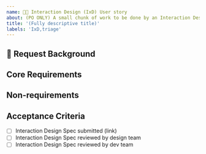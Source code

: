 ```yaml
---
name: 🧑‍💼 Interaction Design (IxD) User story
about: (PO ONLY) A small chunk of work to be done by an Interaction Designer
title: '(Fully descriptive title)'
labels: 'IxD,triage'
---
```


<!-- Ensure the title can be understood without the parent item's context, e.g. "nimble-datepicker Interaction Design" rather than just "Interaction Design" -->

## 📌 Request Background

<!-- A short description of the request and requester. E.g. Who is the client and how do they expect to use the component? -->
<!-- Link to New Component issue -->

## Core Requirements

<!-- Outline the essential requirements of the component. What does the user need to be able to do with the component? E.g. For a date picker… 

- User must to be able to specify a _specific date_ for use in filter query
- User should not be able to specify an invalid date
- User must be able to enter date with keyboard interaction alone
- … -->

## Non-requirements

<!-- What ideas are out of scope for this component? E.g. For a date picker… 

- User does not need to pick the date from a calendar widget 
- … -->


## Acceptance Criteria

- [ ] Interaction Design Spec submitted (link)
- [ ] Interaction Design Spec reviewed by design team
- [ ] Interaction Design Spec reviewed by dev team